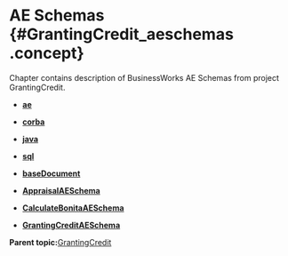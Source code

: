 # AE Schemas {#GrantingCredit_aeschemas .concept}

Chapter contains description of BusinessWorks AE Schemas from project GrantingCredit.

-   **[ae](../../../projects/GrantingCredit/AESchemas/ae.aeschema.md)**  

-   **[corba](../../../projects/GrantingCredit/AESchemas/corba.aeschema.md)**  

-   **[java](../../../projects/GrantingCredit/AESchemas/java.aeschema.md)**  

-   **[sql](../../../projects/GrantingCredit/AESchemas/sql.aeschema.md)**  

-   **[baseDocument](../../../projects/GrantingCredit/AESchemas/ae/baseDocument.aeschema.md)**  

-   **[AppraisalAESchema](../../../projects/GrantingCredit/AESchemas/Appraisal/AppraisalAESchema.aeschema.md)**  

-   **[CalculateBonitaAESchema](../../../projects/GrantingCredit/AESchemas/EMS/CalculateBonitaAESchema.aeschema.md)**  

-   **[GrantingCreditAESchema](../../../projects/GrantingCredit/AESchemas/EMS/GrantingCreditAESchema.aeschema.md)**  


**Parent topic:**[GrantingCredit](../../../projects/GrantingCredit/GrantingCredit.md)

